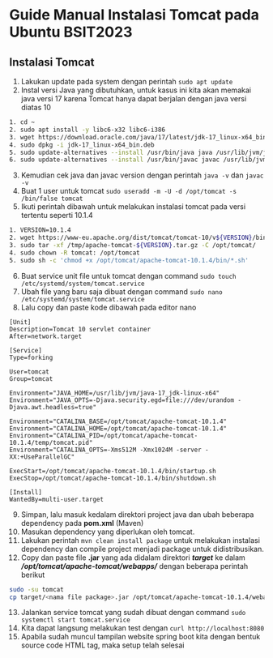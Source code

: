 # Guide Manual Instalasi Tomcat pada Ubuntu BSIT2023
## Instalasi Tomcat

1. Lakukan update pada system dengan perintah `sudo apt update`
2. Instal versi Java yang dibutuhkan, untuk kasus ini kita akan memakai java versi 17 karena Tomcat hanya dapat berjalan dengan java versi diatas 10
```sh
1. cd ~
2. sudo apt install -y libc6-x32 libc6-i386
3. wget https://download.oracle.com/java/17/latest/jdk-17_linux-x64_bin.deb
4. sudo dpkg -i jdk-17_linux-x64_bin.deb
5. sudo update-alternatives --install /usr/bin/java java /usr/lib/jvm/jdk-17/bin/java 1
6. sudo update-alternatives --install /usr/bin/javac javac /usr/lib/jvm/jdk-17/bin/javac 1
```
3. Kemudian cek java dan javac version dengan perintah `java -v` dan `javac -v`
4. Buat 1 user untuk tomcat `sudo useradd -m -U -d /opt/tomcat -s /bin/false tomcat`
5. Ikuti perintah dibawah untuk melakukan instalasi tomcat pada versi tertentu seperti 10.1.4
```sh
1. VERSION=10.1.4
2. wget https://www-eu.apache.org/dist/tomcat/tomcat-10/v${VERSION}/bin/apache-tomcat-${VERSION}.tar.gz -P /tmp
3. sudo tar -xf /tmp/apache-tomcat-${VERSION}.tar.gz -C /opt/tomcat/
4. sudo chown -R tomcat: /opt/tomcat
5. sudo sh -c 'chmod +x /opt/tomcat/apache-tomcat-10.1.4/bin/*.sh'
```
6. Buat service unit file untuk tomcat dengan command `sudo touch /etc/systemd/system/tomcat.service`
7. Ubah file yang baru saja dibuat dengan command `sudo nano /etc/systemd/system/tomcat.service`
8. Lalu copy dan paste kode dibawah pada editor nano
```
[Unit]
Description=Tomcat 10 servlet container
After=network.target

[Service]
Type=forking

User=tomcat
Group=tomcat

Environment="JAVA_HOME=/usr/lib/jvm/java-17_jdk-linux-x64"
Environment="JAVA_OPTS=-Djava.security.egd=file:///dev/urandom -Djava.awt.headless=true"

Environment="CATALINA_BASE=/opt/tomcat/apache-tomcat-10.1.4"
Environment="CATALINA_HOME=/opt/tomcat/apache-tomcat-10.1.4"
Environment="CATALINA_PID=/opt/tomcat/apache-tomcat-10.1.4/temp/tomcat.pid"
Environment="CATALINA_OPTS=-Xms512M -Xmx1024M -server -XX:+UseParallelGC"

ExecStart=/opt/tomcat/apache-tomcat-10.1.4/bin/startup.sh
ExecStop=/opt/tomcat/apache-tomcat-10.1.4/bin/shutdown.sh

[Install]
WantedBy=multi-user.target

```
9. Simpan, lalu masuk kedalam direktori project java dan ubah beberapa dependency pada **pom.xml** (Maven)
10. Masukan dependency yang diperlukan oleh tomcat.
11. Lakukan perintah `mvn clean install package` untuk melakukan instalasi dependency dan compile project menjadi package untuk didistribusikan.
12. Copy dan paste file **.jar** yang ada didalam direktori ***target*** ke dalam ***/opt/tomcat/apache-tomcat/webapps/*** dengan beberapa perintah berikut
```sh
sudo -su tomcat
cp target/<nama file package>.jar /opt/tomcat/apache-tomcat-10.1.4/webapps/
```
13. Jalankan service tomcat yang sudah dibuat dengan command `sudo systemctl start tomcat.service`
14. Kita dapat langsung melakukan test dengan `curl http://localhost:8080`
15. Apabila sudah muncul tampilan website spring boot kita dengan bentuk source code HTML tag, maka setup telah selesai